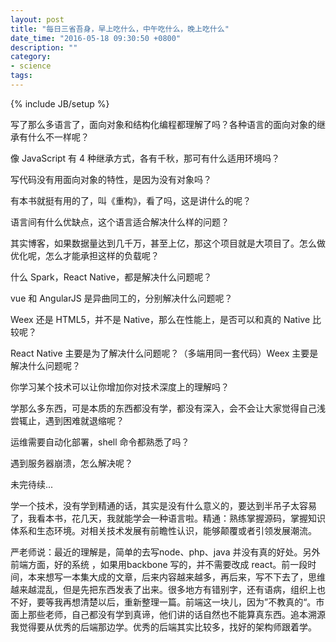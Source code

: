 ```yaml
---
layout: post
title: "每日三省吾身，早上吃什么，中午吃什么，晚上吃什么"
date_time: "2016-05-18 09:30:50 +0800"
description: ""
category:
- science
tags:
---
```

{% include JB/setup %}

写了那么多语言了，面向对象和结构化编程都理解了吗？各种语言的面向对象的继承有什么不一样呢？

像 JavaScript 有 4 种继承方式，各有千秋，那可有什么适用环境吗？

写代码没有用面向对象的特性，是因为没有对象吗？

有本书就挺有用的了，叫《重构》，看了吗，这是讲什么的呢？

语言间有什么优缺点，这个语言适合解决什么样的问题？

其实博客，如果数据量达到几千万，甚至上亿，那这个项目就是大项目了。怎么做优化呢，怎么才能承担这样的负载呢？

什么 Spark，React Native，都是解决什么问题呢？

vue 和 AngularJS 是异曲同工的，分别解决什么问题呢？

Weex 还是 HTML5，并不是 Native，那么在性能上，是否可以和真的 Native 比较呢？

React Native 主要是为了解决什么问题呢？（多端用同一套代码）Weex 主要是解决什么问题呢？

你学习某个技术可以让你增加你对技术深度上的理解吗？

学那么多东西，可是本质的东西都没有学，都没有深入，会不会让大家觉得自己浅尝辄止，遇到困难就退缩呢？

运维需要自动化部署，shell 命令都熟悉了吗？

遇到服务器崩溃，怎么解决呢？

未完待续...


学一个技术，没有学到精通的话，其实是没有什么意义的，要达到半吊子太容易了，我看本书，花几天，我就能学会一种语言啦。精通：熟练掌握源码，掌握知识体系和生态环境。对相关技术发展有前瞻性认识，能够颠覆或者引领发展潮流。

严老师说：最近的理解是，简单的去写node、php、java 并没有真的好处。另外前端方面，好的系统 ，如果用backbone 写的，并不需要改成 react。前一段时间，本来想写一本集大成的文章，后来内容越来越多，再后来，写不下去了，思维越来越混乱，但是先把东西发表了出来。很多地方有错别字，还有语病，组织上也不好，要等我再想清楚以后，重新整理一篇。前端这一块儿，因为”不教真的“。市面上那些老师，自己都没有学到真谛，他们讲的话自然也不能算真东西。追本溯源我觉得要从优秀的后端那边学。优秀的后端其实比较多，找好的架构师跟着学。
